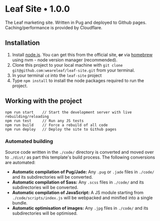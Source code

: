 # Leaf Site • 1.0.0

The Leaf marketing site. Written in Pug and deployed to Github pages. Caching/performance is provided by Cloudflare.

## Installation
 1. Install [node.js](https://nodejs.org/). You can get this from the official site, **or** via [homebrew](http://brew.sh/) using nvm - node version manager (recommended).
 2. Clone this project to your local machine with `git clone git@github.com:weareleaf/leaf-site.git` from your terminal.
 4. In your terminal `cd` into the `leaf-site` project
 5. Type `npm install` to install the node packages required to run the project.

## Working with the project
```
npm run start    // Start the development server with live rebuilding/reloading
npm run test     // Run any JS tests
npm run build    // Force a rebuild of all code
npm run deploy   // Deploy the site to Github pages
```

### Automated building
Source code written in the `./code/` directory is converted and moved over to `./dist/` as part this template's build process. The following conversions are automated:

 - **Automatic compilation of Pug/Jade:** Any `.pug` or `.jade` files in `./code/` and its subdirectories will be converted.
 - **Automatic compilation of Sass:** Any `.scss` files in `./code/` and its subdirectories will be converted.
 - **Automatic compilation of JavaScript:** A JS module starting from `./code/scripts/index.js` will be webpacked and minified into a single bundle.
 - **Automatic optimisation of images:** Any `.jpg` files in `./code/` and its subdirectories will be optimised.